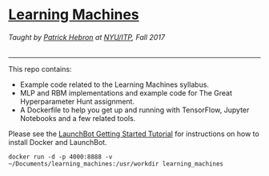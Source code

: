 # [Learning Machines](http://www.patrickhebron.com/learning-machines/index.html)

###### Taught by [Patrick Hebron](http://www.patrickhebron.com) at [NYU/ITP](http://itp.nyu.edu), Fall 2017

****

This repo contains:

* Example code related to the Learning Machines syllabus.
* MLP and RBM implementations and example code for The Great Hyperparameter Hunt assignment.
* A Dockerfile to help you get up and running with TensorFlow, Jupyter Notebooks and a few related tools.

Please see the [LaunchBot Getting Started Tutorial](http://launchbot.io/docs/tutorial/getting-started) for instructions on how to install Docker and LaunchBot.


```
docker run -d -p 4000:8888 -v ~/Documents/learning_machines:/usr/workdir learning_machines
```
